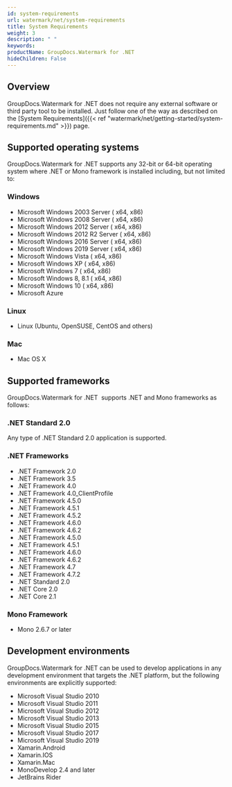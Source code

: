 ```yaml
---
id: system-requirements
url: watermark/net/system-requirements
title: System Requirements
weight: 3
description: " "
keywords: 
productName: GroupDocs.Watermark for .NET
hideChildren: False
---
```

## Overview

GroupDocs.Watermark for .NET does not require any external software or third party tool to be installed. Just follow one of the way as described on the [System Requirements]({{< ref "watermark/net/getting-started/system-requirements.md" >}}) page.

## Supported operating systems

GroupDocs.Watermark for .NET supports any 32-bit or 64-bit operating system where .NET or Mono framework is installed including, but not limited to:

### Windows

*   Microsoft Windows 2003 Server ( x64, x86)
*   Microsoft Windows 2008 Server ( x64, x86)
*   Microsoft Windows 2012 Server ( x64, x86)
*   Microsoft Windows 2012 R2 Server ( x64, x86)
*   Microsoft Windows 2016 Server ( x64, x86)
*   Microsoft Windows 2019 Server ( x64, x86)
*   Microsoft Windows Vista ( x64, x86)
*   Microsoft Windows XP ( x64, x86)
*   Microsoft Windows 7 ( x64, x86)
*   Microsoft Windows 8, 8.1 ( x64, x86)
*   Microsoft Windows 10 ( x64, x86)
*   Microsoft Azure  
    

### Linux

*   Linux (Ubuntu, OpenSUSE, CentOS and others)

### Mac

*   Mac OS X

## Supported frameworks

GroupDocs.Watermark for .NET  supports .NET and Mono frameworks as follows:

### .NET Standard 2.0

Any type of .NET Standard 2.0 application is supported.

### .NET Frameworks

*   .NET Framework 2.0
*   .NET Framework 3.5
*   .NET Framework 4.0
*   .NET Framework 4.0\_ClientProfile
*   .NET Framework 4.5.0
*   .NET Framework 4.5.1
*   .NET Framework 4.5.2
*   .NET Framework 4.6.0
*   .NET Framework 4.6.2
*   .NET Framework 4.5.0
*   .NET Framework 4.5.1
*   .NET Framework 4.6.0
*   .NET Framework 4.6.2
*   .NET Framework 4.7
*   .NET Framework 4.7.2
*   .NET Standard 2.0
*   .NET Core 2.0
*   .NET Core 2.1

### Mono Framework

*   Mono 2.6.7 or later

## Development environments

GroupDocs.Watermark for .NET can be used to develop applications in any development environment that targets the .NET platform, but the following environments are explicitly supported:

*   Microsoft Visual Studio 2010
*   Microsoft Visual Studio 2011
*   Microsoft Visual Studio 2012
*   Microsoft Visual Studio 2013
*   Microsoft Visual Studio 2015
*   Microsoft Visual Studio 2017
*   Microsoft Visual Studio 2019
*   Xamarin.Android
*   Xamarin.IOS
*   Xamarin.Mac
*   MonoDevelop 2.4 and later
*   JetBrains Rider
